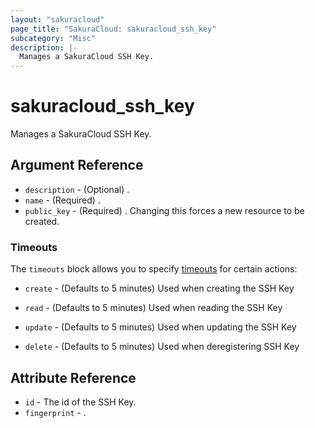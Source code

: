 ```yaml
---
layout: "sakuracloud"
page_title: "SakuraCloud: sakuracloud_ssh_key"
subcategory: "Misc"
description: |-
  Manages a SakuraCloud SSH Key.
---
```


# sakuracloud_ssh_key

Manages a SakuraCloud SSH Key.

## Argument Reference

* `description` - (Optional) .
* `name` - (Required) .
* `public_key` - (Required) . Changing this forces a new resource to be created.



### Timeouts

The `timeouts` block allows you to specify [timeouts](https://www.terraform.io/docs/configuration/resources.html#timeouts) for certain actions:

* `create` - (Defaults to 5 minutes) Used when creating the SSH Key

* `read` -   (Defaults to 5 minutes) Used when reading the SSH Key

* `update` - (Defaults to 5 minutes) Used when updating the SSH Key

* `delete` - (Defaults to 5 minutes) Used when deregistering SSH Key



## Attribute Reference

* `id` - The id of the SSH Key.
* `fingerprint` - .




